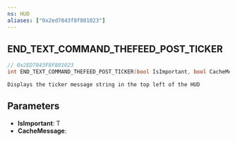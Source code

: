 ```yaml
---
ns: HUD
aliases: ["0x2ed7843f8f801023"]
---
```

## END_TEXT_COMMAND_THEFEED_POST_TICKER

```c
// 0x2ED7843F8F801023
int END_TEXT_COMMAND_THEFEED_POST_TICKER(bool IsImportant, bool CacheMessage);
```

```
Displays the ticker message string in the top left of the HUD
```

## Parameters
* **IsImportant**: T
* **CacheMessage**: 
